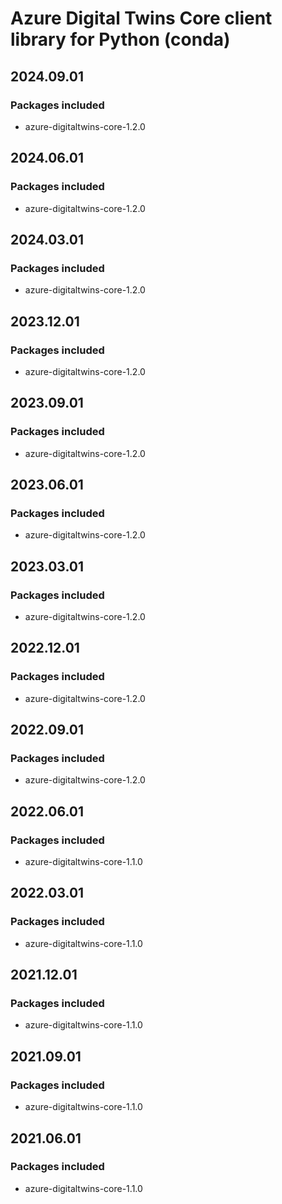 # Azure Digital Twins Core client library for Python (conda)

## 2024.09.01

### Packages included

- azure-digitaltwins-core-1.2.0

## 2024.06.01

### Packages included

- azure-digitaltwins-core-1.2.0

## 2024.03.01

### Packages included

- azure-digitaltwins-core-1.2.0

## 2023.12.01

### Packages included

- azure-digitaltwins-core-1.2.0

## 2023.09.01

### Packages included

- azure-digitaltwins-core-1.2.0

## 2023.06.01

### Packages included

- azure-digitaltwins-core-1.2.0

## 2023.03.01

### Packages included

- azure-digitaltwins-core-1.2.0

## 2022.12.01

### Packages included

- azure-digitaltwins-core-1.2.0

## 2022.09.01

### Packages included

- azure-digitaltwins-core-1.2.0

## 2022.06.01

### Packages included

- azure-digitaltwins-core-1.1.0

## 2022.03.01

### Packages included

- azure-digitaltwins-core-1.1.0

## 2021.12.01

### Packages included

- azure-digitaltwins-core-1.1.0

## 2021.09.01

### Packages included

- azure-digitaltwins-core-1.1.0

## 2021.06.01

### Packages included

- azure-digitaltwins-core-1.1.0
